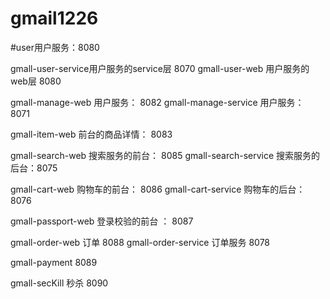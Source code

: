 # gmail1226 

#user用户服务：8080

gmall-user-service用户服务的service层 8070
gmall-user-web 用户服务的web层        8080

gmall-manage-web 用户服务：           8082
gmall-manage-service  用户服务：      8071

gmall-item-web  前台的商品详情：      8083

gmall-search-web  搜索服务的前台：    8085
gmall-search-service  搜索服务的后台：8075

gmall-cart-web  购物车的前台：    8086
gmall-cart-service  购物车的后台：8076


gmall-passport-web  登录校验的前台 ：  8087

gmall-order-web  订单  8088
gmall-order-service  订单服务  8078

gmall-payment  8089


gmall-secKill 秒杀 8090